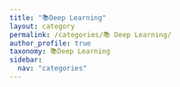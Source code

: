 ```yaml
---
title: "📚Deep Learning"
layout: category
permalink: /categories/📚 Deep Learning/
author_profile: true
taxonomy: 📚Deep Learning
sidebar:
  nav: "categories"
---
```

